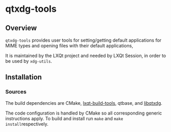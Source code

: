 # qtxdg-tools

## Overview

`qtxdg-tools` provides user tools for setting/getting default applications for MIME types and opening files with their default applications,

It is maintained by the LXQt project and needed by LXQt Session, in order to be used by `xdg-utils`.

## Installation

### Sources

The build dependencies are CMake, [lxqt-build-tools](https://github.com/lxqt/lxqt-build-tools), qtbase, and [libqtxdg](https://github.com/lxqt/libqtxdg).

The code configuration is handled by CMake so all corresponding generic instructions apply. To build and install run `make` and `make install`respectively.
